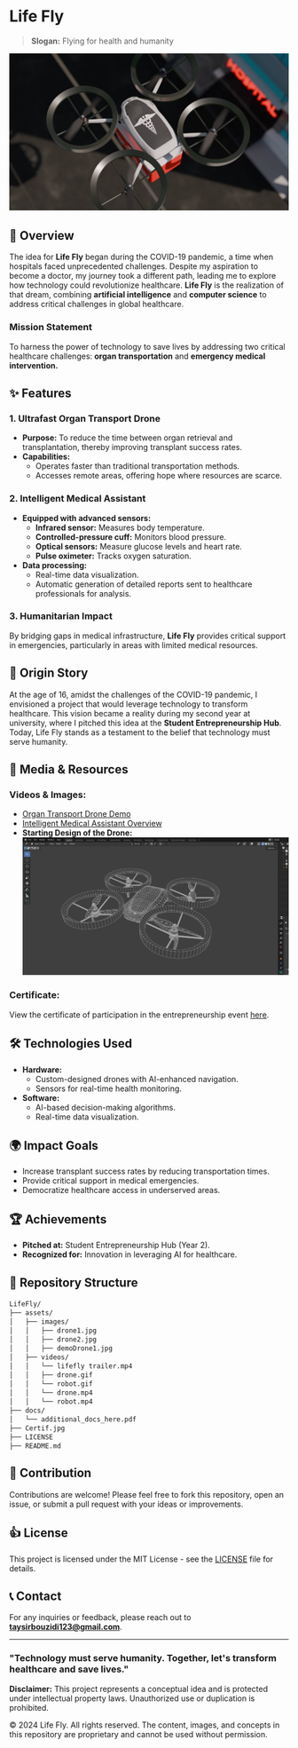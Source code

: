 # Life Fly

> **Slogan:** Flying for health and humanity

![Life Fly Drone](./assets/images/drone1.jpg)

## 🚀 Overview

The idea for **Life Fly** began during the COVID-19 pandemic, a time when hospitals faced unprecedented challenges. Despite my aspiration to become a doctor, my journey took a different path, leading me to explore how technology could revolutionize healthcare. **Life Fly** is the realization of that dream, combining **artificial intelligence** and **computer science** to address critical challenges in global healthcare.

### **Mission Statement**
To harness the power of technology to save lives by addressing two critical healthcare challenges: **organ transportation** and **emergency medical intervention.**

## ✨ Features

### **1. Ultrafast Organ Transport Drone**
- **Purpose:** To reduce the time between organ retrieval and transplantation, thereby improving transplant success rates.
- **Capabilities:**
  - Operates faster than traditional transportation methods.
  - Accesses remote areas, offering hope where resources are scarce.

### **2. Intelligent Medical Assistant**
- **Equipped with advanced sensors:**
  - **Infrared sensor:** Measures body temperature.
  - **Controlled-pressure cuff:** Monitors blood pressure.
  - **Optical sensors:** Measure glucose levels and heart rate.
  - **Pulse oximeter:** Tracks oxygen saturation.
- **Data processing:**
  - Real-time data visualization.
  - Automatic generation of detailed reports sent to healthcare professionals for analysis.

### **3. Humanitarian Impact**
By bridging gaps in medical infrastructure, **Life Fly** provides critical support in emergencies, particularly in areas with limited medical resources.

## 📜 Origin Story
At the age of 16, amidst the challenges of the COVID-19 pandemic, I envisioned a project that would leverage technology to transform healthcare. This vision became a reality during my second year at university, where I pitched this idea at the **Student Entrepreneurship Hub**. Today, Life Fly stands as a testament to the belief that technology must serve humanity.

## 🎥 Media & Resources

### **Videos & Images:**
- [Organ Transport Drone Demo](./assets/videos/drone.gif)
- [Intelligent Medical Assistant Overview](./assets/videos/robot.gif)
- **Starting Design of the Drone:**
  ![Demo Drone Design](./assets/images/demoDrone1.jpg)

### **Certificate:**
View the certificate of participation in the entrepreneurship event [here](./Certif.pdf).

## 🛠️ Technologies Used
- **Hardware:**
  - Custom-designed drones with AI-enhanced navigation.
  - Sensors for real-time health monitoring.
- **Software:**
  - AI-based decision-making algorithms.
  - Real-time data visualization.

## 🌍 Impact Goals
- Increase transplant success rates by reducing transportation times.
- Provide critical support in medical emergencies.
- Democratize healthcare access in underserved areas.

## 🏆 Achievements
- **Pitched at:** Student Entrepreneurship Hub (Year 2).
- **Recognized for:** Innovation in leveraging AI for healthcare.

## 📂 Repository Structure
```plaintext
LifeFly/
├── assets/
│   ├── images/
│   │   ├── drone1.jpg
│   │   ├── drone2.jpg
│   │   ├── demoDrone1.jpg
│   ├── videos/
│   │   └── lifefly trailer.mp4
│   │   ├── drone.gif
│   │   └── robot.gif
│   │   └── drone.mp4
│   │   └── robot.mp4
├── docs/
│   └── additional_docs_here.pdf
├── Certif.jpg
├── LICENSE
├── README.md
```

## 🤝 Contribution
Contributions are welcome! Please feel free to fork this repository, open an issue, or submit a pull request with your ideas or improvements.

## 👍 License
This project is licensed under the MIT License - see the [LICENSE](./LICENSE) file for details.

## 📞 Contact
For any inquiries or feedback, please reach out to **taysirbouzidi123@gmail.com**.

---

### "Technology must serve humanity. Together, let's transform healthcare and save lives."

**Disclaimer:** This project represents a conceptual idea and is protected under intellectual property laws. Unauthorized use or duplication is prohibited.

© 2024 Life Fly. All rights reserved. The content, images, and concepts in this repository are proprietary and cannot be used without permission.


